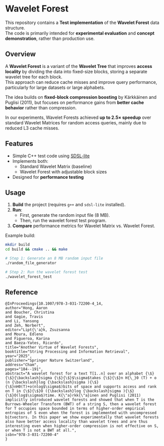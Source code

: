 # Wavelet Forest

This repository contains a **Test implementation** of the **Wavelet Forest** data structure.  
The code is primarily intended for **experimental evaluation** and **concept demonstration**, rather than production use.

## Overview

A **Wavelet Forest** is a variant of the **Wavelet Tree** that improves **access locality** by dividing the data into fixed-size blocks, storing a separate wavelet tree for each block.  
This approach can reduce cache misses and improve query performance, particularly for large datasets or large alphabets.

The idea builds on **fixed-block compression boosting** by Kärkkäinen and Puglisi (2011), but focuses on performance gains from **better cache behavior** rather than compression.

In our experiments, Wavelet Forests achieved **up to 2.5× speedup** over standard Wavelet Matrices for random access queries, mainly due to reduced L3 cache misses.

## Features

- Simple C++ test code using [SDSL-lite](https://github.com/simongog/sdsl-lite)
- Implements both:
  - Standard Wavelet Matrix (baseline)
  - Wavelet Forest with adjustable block sizes
- Designed for **performance testing**

## Usage

1. **Build** the project (requires `g++` and `sdsl-lite` installed).
2. **Run**:
   - First, generate the random input file (8 MB).
   - Then, run the wavelet forest test program.
3. **Compare** performance metrics for Wavelet Matrix vs. Wavelet Forest.

Example build:
```bash
mkdir build
cd build && cmake .. && make

# Step 1: Generate an 8 MB random input file
./random_file_generator

# Step 2: Run the wavelet forest test
./wavelet_forest_test
```

## Reference
```
@InProceedings{10.1007/978-3-031-72200-4_14,
author="Hong, Aaron
and Boucher, Christina
and Gagie, Travis
and Li, Yansong
and Zeh, Norbert",
editor="Lipt{\'a}k, Zsuzsanna
and Moura, Edleno
and Figueroa, Karina
and Baeza-Yates, Ricardo",
title="Another Virtue of Wavelet Forests",
booktitle="String Processing and Information Retrieval",
year="2025",
publisher="Springer Nature Switzerland",
address="Cham",
pages="184--191",
abstract="A wavelet forest for a text T[1..n] over an alphabet {\$}{\$}{\backslash}sigma {\$}{\$}$\sigma$takes {\$}{\$}n H{\_}0 (T) + o (n {\backslash}log {\backslash}sigma ){\$}{\$}nH0(T)+o(nlog$\sigma$)bits of space and supports access and rank on T in {\$}{\$}O ({\backslash}log {\backslash}sigma ){\$}{\$}O(log$\sigma$)time. K{\"a}rkk{\"a}inen and Puglisi (2011) implicitly introduced wavelet forests and showed that when T is the Burrows-Wheeler Transform (BWT) of a string S, then a wavelet forest for T occupies space bounded in terms of higher-order empirical entropies of S even when the forest is implemented with uncompressed bitvectors. In this paper we show experimentally that wavelet forests also have better access locality than wavelet trees and are thus interesting even when higher-order compression is not effective on S, or when T is not a BWT at all.",
isbn="978-3-031-72200-4"
}
```
